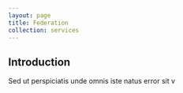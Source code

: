 ```yaml
---
layout: page
title: Federation
collection: services
---
```


## Introduction

Sed ut perspiciatis unde omnis iste natus error sit v

## 
